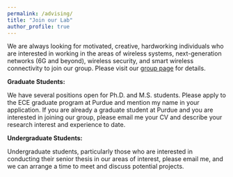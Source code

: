 ```yaml
---
permalink: /advising/
title: "Join our Lab"
author_profile: true
---
```

We are always looking for motivated, creative, hardworking individuals who are interested in working in the areas of wireless systems, next-generation networks (6G and beyond), wireless security, and smart wireless connectivity to join our group. 
Please visit our [group page]() for details.

**Graduate Students:**

We have several positions open for Ph.D. and M.S. students. Please apply to the ECE graduate program at Purdue and mention my name in your application. 
If you are already a graduate student at Purdue and you are interested in joining our group, please email me your CV and describe your research interest and experience to date.


**Undergraduate Students:**

Undergraduate students, particularly those who are interested in conducting their senior thesis in our areas of interest, please email me, and we can arrange a time to meet and discuss potential projects.
